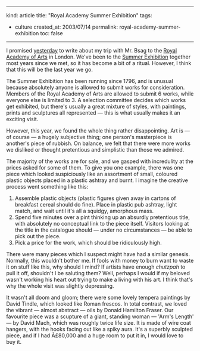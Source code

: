 -----
kind: article
title: "Royal Academy Summer Exhibition"
tags:
- culture
created_at: 2003/07/14
permalink: royal-academy-summer-exhibition
toc: false
-----

<p>I promised <a href="http://www.rousette.org.uk/blog/archives/sk8ters/">yesterday</a> to write about my trip with Mr. Bsag to the <a href="http://www.royalacademy.org.uk/">Royal Academy of Arts</a> in London. We've been to the <a href="http://www.royalacademy.org.uk/?lid=610">Summer Exhibition</a> together most years since we met, so it has become a bit of a ritual. However, I think that this will be the last year we go.</p>

<p>The Summer Exhibition has been running since 1796, and is unusual because absolutely anyone is allowed to submit works for consideration. Members of the Royal Academy of Arts are allowed to submit 6 works, while everyone else is limited to 3. A selection committee decides which works get exhibited, but there's usually a great mixture of styles, with paintings, prints and sculptures all represented &mdash; this is what usually makes it an exciting visit.</p>

<p>However, this year, we found the whole thing rather disappointing. Art is &mdash; of course &mdash; a hugely subjective thing; one person's masterpiece is another's piece of rubbish. On balance, we felt that there were more works we disliked or thought pretentious and simplistic than those we admired.</p>

<p>The majority of the works are for sale, and we gasped with incredulity at the prices asked for some of them. To give you one example, there was one piece which looked suspiciously like an assortment of small, coloured plastic objects placed in a plastic ashtray and burnt. I imagine the creative process went something like this:</p>

<ol>
<li>Assemble plastic objects (plastic figures given away in cartons of breakfast cereal should do fine). Place in plastic pub ashtray, light match, and wait until it's all a squidgy, amorphous mass.</li>
<li>Spend five minutes over a pint thinking up an absurdly pretentious title, with absolutely no conceptual link to the piece itself. Visitors looking at the title in the catalogue should &mdash; under no circumstances &mdash; be able to pick out the piece.</li>
<li>Pick a price for the work, which should be ridiculously high. </li>
</ol>

<p>There were many pieces which I suspect might have had a similar genesis. Normally, this wouldn't bother me. If fools with money to burn want to waste it on stuff like this, why should I mind? If artists have enough <em>chutzpah</em> to pull it off, shouldn't I be saluting them? Well, perhaps I would if my beloved wasn't working his heart out trying to make a living with his art. I think that's why the whole visit was slightly depressing.</p>

<p>It wasn't all doom and gloom; there were some lovely tempera paintings by David Tindle, which looked like Roman frescos. In total contrast, we loved the vibrant &mdash; almost abstract &mdash; oils by Donald Hamilton Fraser. Our favourite piece was a scupture of a giant, standing woman &mdash; 'Arm's Length' &mdash; by David Mach, which was roughly twice life size. It is made of wire coat hangers, with the hooks facing out like a spiky aura. It's a superbly sculpted piece, and if I had Â£80,000 and a huge room to put it in, I would love to buy it.</p>
